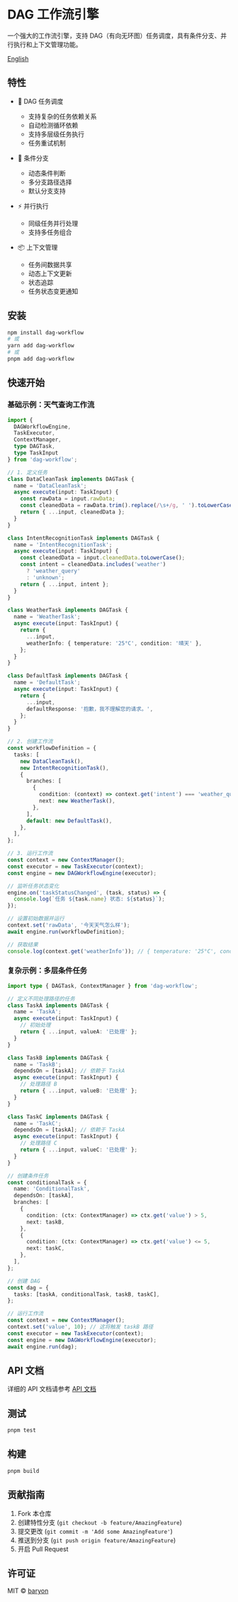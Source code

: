 # DAG 工作流引擎

一个强大的工作流引擎，支持 DAG（有向无环图）任务调度，具有条件分支、并行执行和上下文管理功能。

[English](./README.md)

## 特性

- 🔄 DAG 任务调度
  - 支持复杂的任务依赖关系
  - 自动检测循环依赖
  - 支持多层级任务执行
  - 任务重试机制
  
- 🔀 条件分支
  - 动态条件判断
  - 多分支路径选择
  - 默认分支支持
  
- ⚡ 并行执行
  - 同级任务并行处理
  - 支持多任务组合
  
- 📦 上下文管理
  - 任务间数据共享
  - 动态上下文更新
  - 状态追踪
  - 任务状态变更通知

## 安装

```bash
npm install dag-workflow
# 或
yarn add dag-workflow
# 或
pnpm add dag-workflow
```

## 快速开始

### 基础示例：天气查询工作流

```typescript
import { 
  DAGWorkflowEngine, 
  TaskExecutor, 
  ContextManager,
  type DAGTask,
  type TaskInput 
} from 'dag-workflow';

// 1. 定义任务
class DataCleanTask implements DAGTask {
  name = 'DataCleanTask';
  async execute(input: TaskInput) {
    const rawData = input.rawData;
    const cleanedData = rawData.trim().replace(/\s+/g, ' ').toLowerCase();
    return { ...input, cleanedData };
  }
}

class IntentRecognitionTask implements DAGTask {
  name = 'IntentRecognitionTask';
  async execute(input: TaskInput) {
    const cleanedData = input.cleanedData.toLowerCase();
    const intent = cleanedData.includes('weather')
      ? 'weather_query'
      : 'unknown';
    return { ...input, intent };
  }
}

class WeatherTask implements DAGTask {
  name = 'WeatherTask';
  async execute(input: TaskInput) {
    return {
      ...input,
      weatherInfo: { temperature: '25°C', condition: '晴天' },
    };
  }
}

class DefaultTask implements DAGTask {
  name = 'DefaultTask';
  async execute(input: TaskInput) {
    return {
      ...input,
      defaultResponse: '抱歉，我不理解您的请求。',
    };
  }
}

// 2. 创建工作流
const workflowDefinition = {
  tasks: [
    new DataCleanTask(),
    new IntentRecognitionTask(),
    {
      branches: [
        {
          condition: (context) => context.get('intent') === 'weather_query',
          next: new WeatherTask(),
        },
      ],
      default: new DefaultTask(),
    },
  ],
};

// 3. 运行工作流
const context = new ContextManager();
const executor = new TaskExecutor(context);
const engine = new DAGWorkflowEngine(executor);

// 监听任务状态变化
engine.on('taskStatusChanged', (task, status) => {
  console.log(`任务 ${task.name} 状态: ${status}`);
});

// 设置初始数据并运行
context.set('rawData', '今天天气怎么样');
await engine.run(workflowDefinition);

// 获取结果
console.log(context.get('weatherInfo')); // { temperature: '25°C', condition: '晴天' }
```

### 复杂示例：多层条件任务

```typescript
import type { DAGTask, ContextManager } from 'dag-workflow';

// 定义不同处理路径的任务
class TaskA implements DAGTask {
  name = 'TaskA';
  async execute(input: TaskInput) {
    // 初始处理
    return { ...input, valueA: '已处理' };
  }
}

class TaskB implements DAGTask {
  name = 'TaskB';
  dependsOn = [taskA]; // 依赖于 TaskA
  async execute(input: TaskInput) {
    // 处理路径 B
    return { ...input, valueB: '已处理' };
  }
}

class TaskC implements DAGTask {
  name = 'TaskC';
  dependsOn = [taskA]; // 依赖于 TaskA
  async execute(input: TaskInput) {
    // 处理路径 C
    return { ...input, valueC: '已处理' };
  }
}

// 创建条件任务
const conditionalTask = {
  name: 'ConditionalTask',
  dependsOn: [taskA],
  branches: [
    {
      condition: (ctx: ContextManager) => ctx.get('value') > 5,
      next: taskB,
    },
    {
      condition: (ctx: ContextManager) => ctx.get('value') <= 5,
      next: taskC,
    },
  ],
};

// 创建 DAG
const dag = {
  tasks: [taskA, conditionalTask, taskB, taskC],
};

// 运行工作流
const context = new ContextManager();
context.set('value', 10); // 这将触发 taskB 路径
const executor = new TaskExecutor(context);
const engine = new DAGWorkflowEngine(executor);
await engine.run(dag);
```

## API 文档

详细的 API 文档请参考 [API 文档](./docs/api.md)

## 测试

```bash
pnpm test
```

## 构建

```bash
pnpm build
```

## 贡献指南

1. Fork 本仓库
2. 创建特性分支 (`git checkout -b feature/AmazingFeature`)
3. 提交更改 (`git commit -m 'Add some AmazingFeature'`)
4. 推送到分支 (`git push origin feature/AmazingFeature`)
5. 开启 Pull Request

## 许可证

MIT © [baryon](https://github.com/baryon)